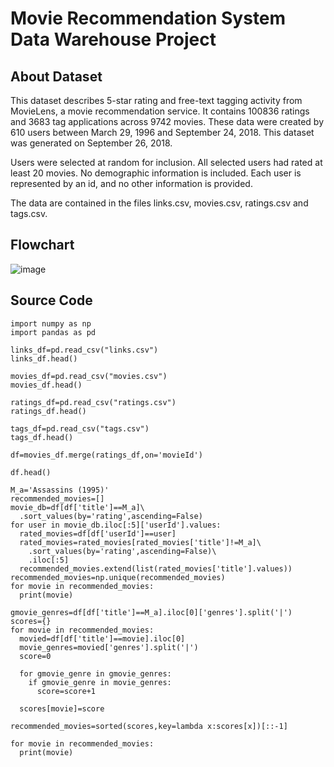 # Movie Recommendation System Data Warehouse Project
## About Dataset
This dataset describes 5-star rating and free-text tagging activity from MovieLens, a movie recommendation service. It contains 100836 ratings and 3683 tag applications across 9742 movies. These data were created by 610 users between March 29, 1996 and September 24, 2018. This dataset was generated on September 26, 2018.

Users were selected at random for inclusion. All selected users had rated at least 20 movies. No demographic information is included. Each user is represented by an id, and no other information is provided.

The data are contained in the files links.csv, movies.csv, ratings.csv and tags.csv.

## Flowchart
![image](https://user-images.githubusercontent.com/75234991/232089335-4d32ff79-0f31-4560-b311-04933626e9fd.png)

## Source Code
```python3
import numpy as np
import pandas as pd

links_df=pd.read_csv("links.csv")
links_df.head()

movies_df=pd.read_csv("movies.csv")
movies_df.head()

ratings_df=pd.read_csv("ratings.csv")
ratings_df.head()

tags_df=pd.read_csv("tags.csv")
tags_df.head()

df=movies_df.merge(ratings_df,on='movieId')

df.head()

M_a='Assassins (1995)'
recommended_movies=[]
movie_db=df[df['title']==M_a]\
  .sort_values(by='rating',ascending=False)
for user in movie_db.iloc[:5]['userId'].values:
  rated_movies=df[df['userId']==user]
  rated_movies=rated_movies[rated_movies['title']!=M_a]\
    .sort_values(by='rating',ascending=False)\
    .iloc[:5]
  recommended_movies.extend(list(rated_movies['title'].values))
recommended_movies=np.unique(recommended_movies)
for movie in recommended_movies:
  print(movie)

gmovie_genres=df[df['title']==M_a].iloc[0]['genres'].split('|')
scores={}
for movie in recommended_movies:
  movied=df[df['title']==movie].iloc[0]
  movie_genres=movied['genres'].split('|')
  score=0

  for gmovie_genre in gmovie_genres:
    if gmovie_genre in movie_genres:
      score=score+1

  scores[movie]=score

recommended_movies=sorted(scores,key=lambda x:scores[x])[::-1]

for movie in recommended_movies:
  print(movie)
```

